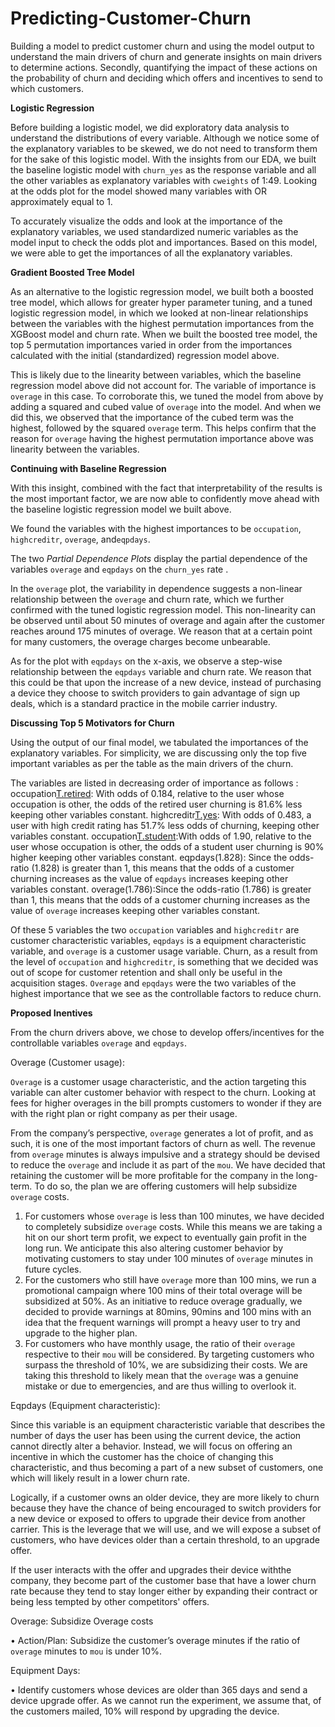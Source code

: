 # Predicting-Customer-Churn
Building a model to predict customer churn and using the model output to understand the main drivers of churn and generate insights on main drivers to determine actions. Secondly, quantifying the impact of these actions on the probability of churn and deciding which offers and incentives to send to which customers.

**Logistic Regression**

Before building a logistic model, we did exploratory data analysis to understand the distributions of every variable. Although we notice some of the explanatory variables to be skewed, we do not need to transform them for the sake of this logistic model. With the insights from our EDA, we built the baseline logistic model with `churn_yes` as the response variable and all the other variables as explanatory variables with `cweights` of 1:49. Looking at the odds plot for the model showed many variables with OR approximately equal to 1. 

To accurately visualize the odds and look at the importance of the explanatory variables, we used standardized numeric variables as the model input to check the odds plot and importances. Based on this model, we were able to get the importances of all the explanatory variables.

**Gradient Boosted Tree Model**

As an alternative to the logistic regression model, we built both a boosted tree model, which allows for greater hyper parameter tuning, and a tuned logistic regression model, in which we looked at non-linear relationships between the variables with the highest permutation importances from the XGBoost model and churn rate. When we built the boosted tree model, the  top 5 permutation importances varied in order from the importances calculated with the initial (standardized) regression model above. 

This is likely due to the linearity between variables, which the baseline regression model above did not account for. The variable of importance is `overage` in this case. To corroborate this, we tuned the model from above by adding a squared and cubed value of `overage` into the model. And when we did this, we observed that the importance of the cubed term was the highest, followed by the squared `overage` term. This helps confirm that the reason for `overage` having the highest permutation importance above was linearity between the variables. 

**Continuing with Baseline Regression**

With this insight, combined with the fact that interpretability of the results is the most important factor, we are now able to confidently move ahead with the baseline logistic regression model we built above. 

We found the variables with the highest importances to be `occupation`, `highcreditr`, `overage`, and`eqpdays`. 

The two *Partial Dependence Plots* display the partial dependence of the variables `overage` and `eqpdays` on the `churn_yes` rate . 

In the `overage` plot, the variability in dependence suggests a non-linear relationship between the `overage` and churn rate, which we further confirmed with the tuned logistic regression model. This non-linearity can be observed until about 50 minutes of overage and again after the customer reaches around 175 minutes of overage. We reason that at a certain point for many customers, the overage charges become unbearable. 

As for the plot with `eqpdays` on the x-axis, we observe a step-wise relationship between the `eqpdays` variable and churn rate. We reason that this could be that upon the increase of a new device, instead of purchasing a device they choose to switch providers to gain advantage of sign up deals, which is a standard practice in the mobile carrier industry. 

**Discussing Top 5 Motivators for Churn**

Using the output of our final model, we tabulated the importances of the explanatory variables. For simplicity, we are discussing only the top five important variables as per the table as the main drivers of the churn. 

The variables are listed in decreasing order of importance as follows  :
occupation[T.retired](5.422): With odds of 0.184, relative to the user whose occupation is other, the odds of the retired user churning is 81.6% less keeping other variables constant.
highcreditr[T.yes](2.069): With odds of 0.483, a user with high credit rating has 51.7% less odds of churning, keeping other variables constant.
occupation[T.student](1.900):With odds of 1.90, relative to the user whose occupation is other, the odds of a student user churning is 90% higher keeping other variables constant.
eqpdays(1.828): Since the odds-ratio (1.828)  is greater than 1, this means that the odds of a customer churning increases as the value of `eqpdays` increases keeping other variables constant.
overage(1.786):Since the odds-ratio (1.786)  is greater than 1, this means that the odds of a customer churning increases as the value of `overage` increases keeping other variables constant.

Of these 5 variables the two `occupation` variables and `highcreditr` are customer characteristic variables, `eqpdays` is a equipment characteristic variable, and `overage` is a customer usage variable. Churn, as a result from the level of `occupation` and `highcreditr`, is something that we decided was out of scope for customer retention and shall only be useful in the acquisition stages. `Overage` and `epqdays` were the two variables of the highest importance that we see as the controllable factors to reduce churn.

**Proposed Inentives**

From the churn drivers above, we chose to  develop offers/incentives for the controllable variables `overage` and `eqpdays`.

Overage (Customer usage):

`Overage` is a customer usage characteristic, and the action targeting this variable can alter customer behavior with respect to the churn. Looking at fees for higher overages in the bill prompts customers to wonder if they are with the right plan or right company as per their usage.

From the company’s perspective, `overage` generates a lot of profit, and as such, it is one of the most important factors of churn as well. The revenue from `overage` minutes is always impulsive and a strategy should be devised to reduce the `overage` and include it as part of the `mou`. We have decided that retaining the customer will be more profitable for the company in the long-term. To do so, the plan we are offering customers will help subsidize `overage` costs. 

1. For customers whose `overage` is less than 100 minutes, we have decided to completely subsidize `overage` costs. While this means we are taking a hit on our short term profit, we expect to eventually gain profit in the long run. We anticipate this also altering customer behavior by motivating customers to stay under 100 minutes of `overage` minutes in future cycles.
2. For the customers who still have `overage` more than 100 mins, we run a promotional campaign where 100 mins of their total overage will be subsidized at 50%. As an initiative to reduce overage gradually, we decided to provide warnings at 80mins, 90mins and 100 mins with an idea that the frequent warnings will prompt a heavy user to try and upgrade to the higher plan.
3. For customers who have monthly usage, the ratio of their `overage` respective to their `mou` will be considered. By targeting customers who surpass the threshold of 10%, we are subsidizing their costs. We are taking this threshold to likely mean that the `overage` was a genuine mistake or due to emergencies, and are thus willing to overlook it.  

Eqpdays (Equipment characteristic):

Since this variable is an equipment characteristic variable that describes the number of days the user has been using the current device, the action cannot directly alter a behavior. Instead, we will focus on offering an incentive in which the customer has the choice of changing this characteristic, and thus becoming a part of a new subset of customers, one which will likely result in a lower churn rate.

Logically, if a customer owns an older device, they are more likely to churn because they have the chance of being encouraged to switch providers for a new device or exposed to offers to upgrade their device from another carrier. This is the leverage that we will use, and we will expose a subset of customers, who have devices older than a certain threshold, to an upgrade offer.

If the user interacts with the offer and upgrades their device withthe company, they become part of the customer base that have a lower churn rate because they tend to stay longer either by expanding their contract or being less tempted by other competitors' offers. 

Overage: Subsidize Overage costs

• Action/Plan: Subsidize the customer’s overage minutes if the ratio  of `overage` minutes to `mou` is under 10%. 

Equipment Days: 

• Identify customers whose devices are older than 365 days and send a device upgrade offer. As we cannot run the experiment, we assume that, of the customers mailed, 10%  will respond by upgrading the device. 
